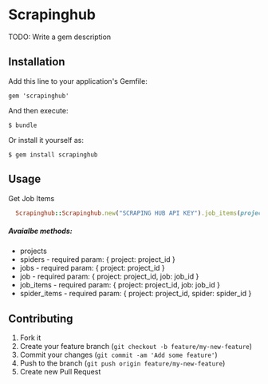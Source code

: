 # Scrapinghub

TODO: Write a gem description

## Installation

Add this line to your application's Gemfile:

    gem 'scrapinghub'

And then execute:

    $ bundle

Or install it yourself as:

    $ gem install scrapinghub


## Usage

Get Job Items

```ruby
  Scrapinghub::Scrapinghub.new("SCRAPING HUB API KEY").job_items(project: project_id, job: job_id)
```

##### Avaialbe methods:

* projects
* spiders - required param: { project: project_id }
* jobs - required param: { project: project_id }
* job - required param: { project: project_id, job: job_id }
* job_items - required param: { project: project_id, job: job_id }
* spider_items - required param: { project: project_id, spider: spider_id }

## Contributing

1. Fork it
2. Create your feature branch (`git checkout -b feature/my-new-feature`)
3. Commit your changes (`git commit -am 'Add some feature'`)
4. Push to the branch (`git push origin feature/my-new-feature`)
5. Create new Pull Request

